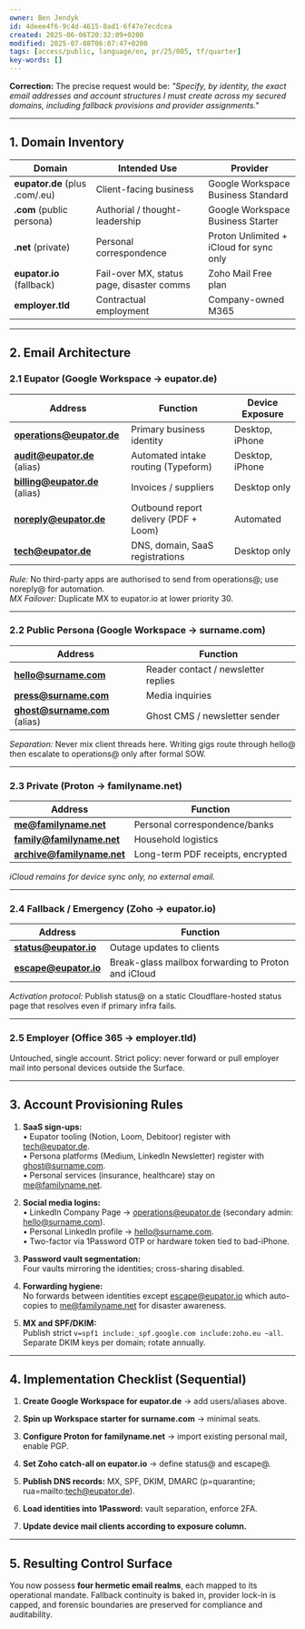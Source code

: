 ```yaml
---
owner: Ben Jendyk
id: 4deee4f6-9c4d-4615-8ad1-6f47e7ecdcea
created: 2025-06-06T20:32:09+0200
modified: 2025-07-08T06:07:47+0200
tags: [access/public, language/en, pr/25/085, tf/quarter]
key-words: []
---
```


**Correction:** The precise request would be: _"Specify, by identity, the exact email addresses and account structures I must create across my secured domains, including fallback provisions and provider assignments."_
* * *

## 1. Domain Inventory

| Domain | Intended Use | Provider | 
| ---- | ---- | ----  |
| **eupator.de** (plus .com/.eu) | Client-facing business | Google Workspace Business Standard | 
| **<surname>.com** (public persona) | Authorial / thought-leadership | Google Workspace Business Starter | 
| **<familyname>.net** (private) | Personal correspondence | Proton Unlimited + iCloud for sync only | 
| **eupator.io** (fallback) | Fail-over MX, status page, disaster comms | Zoho Mail Free plan | 
| **employer.tld** | Contractual employment | Company-owned M365 | 
* * *

## 2. Email Architecture

### 2.1 Eupator (Google Workspace → eupator.de)

| Address | Function | Device Exposure | 
| ---- | ---- | ----  |
| **[operations@eupator.de](mailto:operations@eupator.de)** | Primary business identity | Desktop, iPhone | 
| **[audit@eupator.de](mailto:audit@eupator.de)** (alias) | Automated intake routing (Typeform) | Desktop, iPhone | 
| **[billing@eupator.de](mailto:billing@eupator.de)** (alias) | Invoices / suppliers | Desktop only | 
| **[noreply@eupator.de](mailto:noreply@eupator.de)** | Outbound report delivery (PDF + Loom) | Automated | 
| **[tech@eupator.de](mailto:tech@eupator.de)** | DNS, domain, SaaS registrations | Desktop only | 

_Rule:_ No third-party apps are authorised to send from operations@; use noreply@ for automation.  
_MX Failover:_ Duplicate MX to eupator.io at lower priority 30.

* * *

### 2.2 Public Persona (Google Workspace → surname.com)

| Address | Function | 
| ---- | ----  |
| **[hello@surname.com](mailto:hello@surname.com)** | Reader contact / newsletter replies | 
| **[press@surname.com](mailto:press@surname.com)** | Media inquiries | 
| **[ghost@surname.com](mailto:ghost@surname.com)** (alias) | Ghost CMS / newsletter sender | 

_Separation:_ Never mix client threads here. Writing gigs route through hello@ then escalate to operations@ only after formal SOW.

* * *

### 2.3 Private (Proton → familyname.net)

| Address | Function | 
| ---- | ----  |
| **[me@familyname.net](mailto:me@familyname.net)** | Personal correspondence/banks | 
| **[family@familyname.net](mailto:family@familyname.net)** | Household logistics | 
| **[archive@familyname.net](mailto:archive@familyname.net)** | Long-term PDF receipts, encrypted | 

_iCloud remains for device sync only, no external email._

* * *

### 2.4 Fallback / Emergency (Zoho → eupator.io)

| Address | Function | 
| ---- | ----  |
| **[status@eupator.io](mailto:status@eupator.io)** | Outage updates to clients | 
| **[escape@eupator.io](mailto:escape@eupator.io)** | Break-glass mailbox forwarding to Proton and iCloud | 

_Activation protocol:_ Publish status@ on a static Cloudflare-hosted status page that resolves even if primary infra fails.

* * *

### 2.5 Employer (Office 365 → employer.tld)

Untouched, single account. Strict policy: never forward or pull employer mail into personal devices outside the Surface.

* * *

## 3. Account Provisioning Rules

1. **SaaS sign-ups:**  
• Eupator tooling (Notion, Loom, Debitoor) register with [tech@eupator.de](mailto:tech@eupator.de).  
• Persona platforms (Medium, LinkedIn Newsletter) register with [ghost@surname.com](mailto:ghost@surname.com).  
• Personal services (insurance, healthcare) stay on [me@familyname.net](mailto:me@familyname.net).

2. **Social media logins:**  
• LinkedIn Company Page → [operations@eupator.de](mailto:operations@eupator.de) (secondary admin: [hello@surname.com](mailto:hello@surname.com)).  
• Personal LinkedIn profile → [hello@surname.com](mailto:hello@surname.com).  
• Two-factor via 1Password OTP or hardware token tied to bad-iPhone.

3. **Password vault segmentation:**  
Four vaults mirroring the identities; cross-sharing disabled.

4. **Forwarding hygiene:**  
No forwards between identities except [escape@eupator.io](mailto:escape@eupator.io) which auto-copies to [me@familyname.net](mailto:me@familyname.net) for disaster awareness.

5. **MX and SPF/DKIM:**  
Publish strict `v=spf1 include:_spf.google.com include:zoho.eu ~all`.  
Separate DKIM keys per domain; rotate annually.

* * *

## 4. Implementation Checklist (Sequential)

1. **Create Google Workspace for eupator.de** → add users/aliases above.

2. **Spin up Workspace starter for surname.com** → minimal seats.

3. **Configure Proton for familyname.net** → import existing personal mail, enable PGP.

4. **Set Zoho catch-all on eupator.io** → define status@ and escape@.

5. **Publish DNS records:** MX, SPF, DKIM, DMARC (p=quarantine; rua=mailto:tech@eupator.de).

6. **Load identities into 1Password:** vault separation, enforce 2FA.

7. **Update device mail clients according to exposure column.**

* * *

## 5. Resulting Control Surface

You now possess **four hermetic email realms**, each mapped to its operational mandate. Fallback continuity is baked in, provider lock-in is capped, and forensic boundaries are preserved for compliance and auditability.